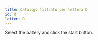 ```yaml
---
title: Catalogo filtrato per lettera D
id: d
letter: D
---
```

Select the battery and click the start button.